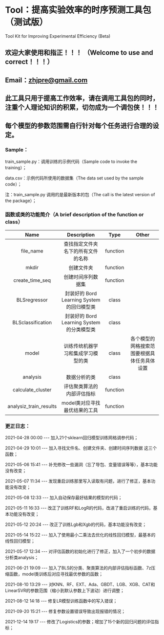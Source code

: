 # Tool：提高实验效率的时序预测工具包（测试版）
Tool Kit for Improving Experimental Efficiency (Beta)


## 欢迎大家使用和指正！！！ （Welcome to use and correct！！！）   
## Email：zhjpre@gmail.com

## 此工具只用于提高工作效率，请在调用工具包的同时，注重个人理论知识的积累，切勿成为一个调包侠！！！

## 每个模型的参数范围需自行针对每个任务进行合理的设定。

### Sample：

train_sample.py：调用训练的示例代码（Sample code to invoke the training）；

data.csv：示例代码所使用的数据集（The data set used by the sample code）；

注：train_sample.py 调用的是最新版本的包（The call is the latest version of the package）；


### 函数或类的功能简介（A brief description of the function or class）

| Name      | Description | Type     |   Other  |
| :----:        |    :----:   |    :----:   |    :----:   |
| file_name      |  查找指定文件夹名下的所有文件的名称  |  function  |    |
| mkdir   |  创建文件夹 | function  |    |
| create_time_seq   |  创建时间序列数据集  |  function  |     |
| BLSregressor   |  封装好的 Bord Learning System 的回归模型类  | class  |     |
| BLSclassification   |  封装好的 Bord Learning System 的分类模型类  | class  |     |
| model   |  训练传统机器学习和集成学习模型的类  |  class |   各个模型的网格搜索范围要根据具体任务具体设置   |
| analysis   |  数据分析的类  |  class |      |
| calculate_cluster   |  评估聚类算法的内部评估指标  |  function |      |
|  analysiz_train_results  |  model类对应寻找最优结果的工具  |  function |      |


### 更正日志：

2021-04-28 00:00 --- 加入21个sklearn回归模型训练网格调参代码；

2021-04-29 10:01 --- 加入寻找文件名、创建文件夹、创建时间序列数据 这三个函数；

2021-05-06 15:41 --- 补充修改一些漏洞（忘了导包、变量错误等等），基本功能没有改变；

2021-05-07 11:34 --- 发现重启训练那里写入读取有问题，进行了修正，基本功能没有改变；

2021-05-08 12:33 --- 加入自动保存最好结果的模型的代码；

2021-05-11 16:33 --- 改正了训练RF和LogR的代码，改进了重启训练的代码，基本功能没有改变；

2021-05-12 20:24 --- 改正了训练Lgb和Xgb的代码，基本功能没有改变；

2021-05-14 15:22 --- 加入了使用最小二乘法去优化的线性回归模型，最基本的线性回归模型；

2021-05-17 12:34 --- 对评估函数的初始化进行了修正，加入了一个初步的数据分析类analysis；

2021-06-21 19:09 --- 加入了BLS的分类、聚类算法的内部评估指标函数、7z压缩函数，model类训练后对应寻找最优参数的函数；

2021-08-10 13:29 --- 对KNN、RF、EXT、Ada、GBDT、LGB、XGB、CAT和LinearSVR的参数范围（缩小到默认参数上下波动）进行调整；

2021-08-12 14:18 --- 修复LR模型训练函数中的写入错误；

2021-09-20 15:21 --- 修复参数设置错误导致出现报错的情况；

2021-12-14 19:17 --- 修改了Logistics的参数；增加了15个新的回归问题的评估指标；




